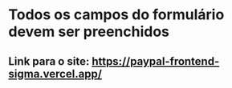 # Todos os campos do formulário devem ser preenchidos

## Link para o site: https://paypal-frontend-sigma.vercel.app/


